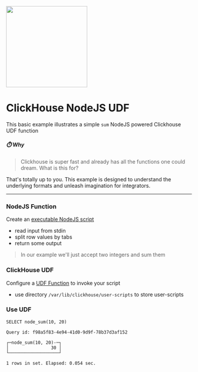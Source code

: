 <img src="https://user-images.githubusercontent.com/1423657/147935343-598c7dfd-1412-4bad-9ac6-636994810443.png" width=220 >

# ClickHouse NodeJS UDF
This basic example illustrates a simple `sum` NodeJS powered Clickhouse UDF function

##### ⏱️ Why
> Clickhouse is super fast and already has all the functions one could dream. What is this for?

That's totally up to you. This example is designed to understand the underlying formats and unleash imagination for integrators.

-----

### NodeJS Function
Create an [executable NodeJS script](https://github.com/metrico/clickhouse-udf-node/blob/main/node-udf-sum.js)
- read input from stdin
- split row values by tabs
- return some output

> In our example we'll just accept two integers and sum them

### ClickHouse UDF
Configure a [UDF Function](https://github.com/metrico/clickhouse-udf-node/blob/main/node_function.xml) to invoke your script 
- use directory `/var/lib/clickhouse/user-scripts` to store user-scripts

### Use UDF
```
SELECT node_sum(10, 20)

Query id: f98a5f83-4e94-41d0-9d9f-78b37d3af152

┌─node_sum(10, 20)-─┐
│                30 │
└───────────────────┘

1 rows in set. Elapsed: 0.054 sec. 
```
